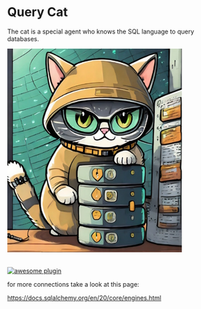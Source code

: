 # Query Cat
The cat is a special agent who knows the SQL language to query databases.

<img src="./img/thumb.jpg" width=400>
<br><br>

[![awesome plugin](https://custom-icon-badges.demolab.com/static/v1?label=&message=awesome+plugin&color=383938&style=for-the-badge&logo=cheshire_cat_ai)](https://)  


for more connections take a look at this page:

https://docs.sqlalchemy.org/en/20/core/engines.html